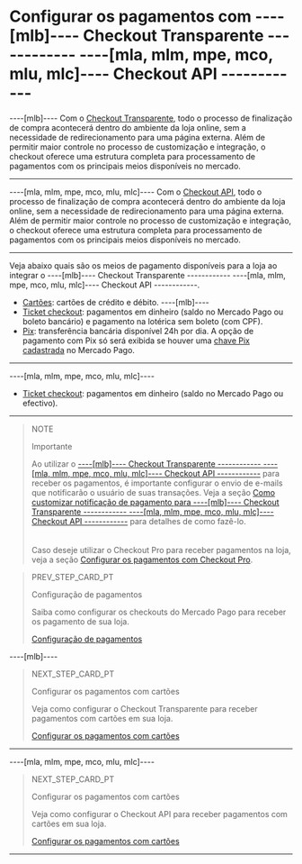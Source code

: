 # Configurar os pagamentos com ----[mlb]---- Checkout Transparente ------------ ----[mla, mlm, mpe, mco, mlu, mlc]---- Checkout API ------------

----[mlb]----
Com o [Checkout Transparente](/developers/pt/guides/checkout-api/introduction), todo o processo de finalização de compra acontecerá dentro do ambiente da loja online, sem a necessidade de redirecionamento para uma página externa. Além de permitir maior controle no processo de customização e integração, o checkout oferece uma estrutura completa para processamento de pagamentos com os principais meios disponíveis no mercado. 

------------

----[mla, mlm, mpe, mco, mlu, mlc]----
Com o [Checkout API](/developers/pt/guides/checkout-api/introduction), todo o processo de finalização de compra acontecerá dentro do ambiente da loja online, sem a necessidade de redirecionamento para uma página externa. Além de permitir maior controle no processo de customização e integração, o checkout oferece uma estrutura completa para processamento de pagamentos com os principais meios disponíveis no mercado.

------------

Veja abaixo quais são os meios de pagamento disponíveis para a loja ao integrar o ----[mlb]---- Checkout Transparente ------------ ----[mla, mlm, mpe, mco, mlu, mlc]---- Checkout API ------------.

* [Cartões](/developers/pt/docs/prestashop/payment-configuration/checkout-api/cards): cartões de crédito e débito.
----[mlb]----
* [Ticket checkout](/developers/pt/docs/prestashop/payment-configuration/checkout-api/ticket-checkout): pagamentos em dinheiro (saldo no Mercado Pago ou boleto bancário) e pagamento na lotérica sem boleto (com CPF).
* [Pix](/developers/pt/docs/prestashop/payment-configuration/checkout-api/pix): transferência bancária disponível 24h por dia. A opção de pagamento com Pix só será exibida se houver uma [chave Pix cadastrada](/developers/pt/guides/checkout-api-v2/integrate-pix) no Mercado Pago. 
------------
----[mla, mlm, mpe, mco, mlu, mlc]---- 
* [Ticket checkout](/developers/pt/docs/prestashop/payment-configuration/checkout-api/ticket-checkout): pagamentos em dinheiro (saldo no Mercado Pago ou efectivo).
------------

> NOTE
>
> Importante
>
> Ao utilizar o [----[mlb]---- Checkout Transparente ------------ ----[mla, mlm, mpe, mco, mlu, mlc]---- Checkout API ------------](/developers/pt/guides/checkout-api/landing) para receber os pagamentos, é importante configurar o envio de e-mails que notificarão o usuário de suas transações. Veja a seção [Como customizar notificação de pagamento para ----[mlb]---- Checkout Transparente ------------ ----[mla, mlm, mpe, mco, mlu, mlc]---- Checkout API ------------](/developers/pt/docs/prestashop/how-tos/checkout-api/email-customization) para detalhes de como fazê-lo. <br>
> </br> <br/>
> Caso deseje utilizar o Checkout Pro para receber pagamentos na loja, veja a seção [Configurar os pagamentos com Checkout Pro](/developers/pt/docs/prestashop/payment-configuration/checkout-pro).

> PREV_STEP_CARD_PT
>
> Configuração de pagamentos
>
> Saiba como configurar os checkouts do Mercado Pago para receber os pagamento de sua loja.
>
> [Configuração de pagamentos](/developers/pt/docs/prestashop/payment-configuration)

----[mlb]----
> NEXT_STEP_CARD_PT
>
> Configurar os pagamentos com cartões
>
> Veja como configurar o Checkout Transparente para receber pagamentos com cartões em sua loja.
>
> [Configurar os pagamentos com cartões](/developers/pt/docs/prestashop/payment-configuration/checkout-api/cards)
------------

----[mla, mlm, mpe, mco, mlu, mlc]----
> NEXT_STEP_CARD_PT
>
> Configurar os pagamentos com cartões
>
> Veja como configurar o Checkout API para receber pagamentos com cartões em sua loja.
>
> [Configurar os pagamentos com cartões](/developers/pt/docs/prestashop/payment-configuration/checkout-api/cards)
------------